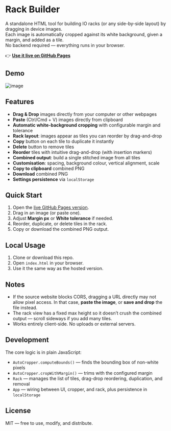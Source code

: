 # Rack Builder

A standalone HTML tool for building IO racks (or any side-by-side layout) by dragging in device images.  
Each image is automatically cropped against its white background, given a margin, and added as a tile.  
No backend required — everything runs in your browser.

👉 **[Use it live on GitHub Pages](https://benhar-dev.github.io/webtool-rack-builder/)**

## Demo

![image](./docs/images/screenshot.gif)

## Features

- **Drag & Drop** images directly from your computer or other webpages
- **Paste** (Ctrl/Cmd + V) images directly from clipboard
- **Automatic white-background cropping** with configurable margin and tolerance
- **Rack layout**: images appear as tiles you can reorder by drag-and-drop
- **Copy** button on each tile to duplicate it instantly
- **Delete** button to remove tiles
- **Reorder** tiles with intuitive drag-and-drop (with insertion markers)
- **Combined output**: build a single stitched image from all tiles
- **Customisation**: spacing, background colour, vertical alignment, scale
- **Copy to clipboard** combined PNG
- **Download** combined PNG
- **Settings persistence** via `localStorage`

## Quick Start

1. Open the [live GitHub Pages version](https://benhar-dev.github.io/webtool-rack-builder/).
2. Drag in an image (or paste one).
3. Adjust **Margin px** or **White tolerance** if needed.
4. Reorder, duplicate, or delete tiles in the rack.
5. Copy or download the combined PNG output.

## Local Usage

1. Clone or download this repo.
2. Open `index.html` in your browser.
3. Use it the same way as the hosted version.

## Notes

- If the source website blocks CORS, dragging a URL directly may not allow pixel access. In that case, **paste the image**, or **save and drop** the file instead.
- The rack view has a fixed max height so it doesn’t crush the combined output — scroll sideways if you add many tiles.
- Works entirely client-side. No uploads or external servers.

## Development

The core logic is in plain JavaScript:

- `AutoCropper.computeBounds()` — finds the bounding box of non-white pixels
- `AutoCropper.cropWithMargin()` — trims with the configured margin
- `Rack` — manages the list of tiles, drag-drop reordering, duplication, and removal
- `App` — wiring between UI, cropper, and rack, plus persistence in `localStorage`

## License

MIT — free to use, modify, and distribute.
